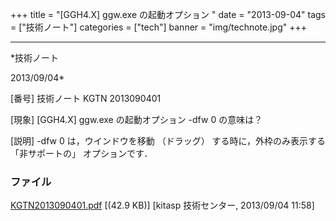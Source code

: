 ﻿+++
title = "[GGH4.X] ggw.exe の起動オプション "
date = "2013-09-04"
tags = ["技術ノート"]
categories = ["tech"]
banner = "img/technote.jpg"
+++

-----------------------------------------------------------------------------------------------------------------------------

*技術ノート

2013/09/04*


[番号]
技術ノート KGTN 2013090401

[現象]
[GGH4.X] ggw.exe の起動オプション -dfw 0 の意味は？

[説明]
-dfw 0 は，ウインドウを移動 （ドラッグ） する時に，外枠のみ表示する
「非サポートの」 オプションです．


### ファイル

 
 


[KGTN2013090401.pdf](http://techreport.kitasp.net/attachments/download/1366/KGTN2013090401.pdf)
 [(42.9 KB)] [kitasp 技術センター, 2013/09/04
11:58]


 


 

